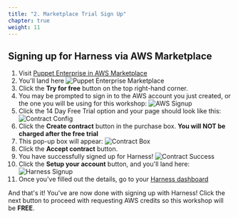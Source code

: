 ```yaml
---
title: "2. Marketplace Trial Sign Up"
chapter: true
weight: 11
---
```

## Signing up for Harness via AWS Marketplace
1. Visit [Puppet Enterprise in AWS Marketplace](https://aws.amazon.com/marketplace/pp/prodview-u5vihcnqljdm4?trk=el_a134p000003yrYeAAI&trkCampaign=AWSMP_pdp_dev_x_dg&sc_channel=el&sc_campaign=el_awsmp_mult&sc_outcome=Marketplace)
1. You'll land here ![Puppet Enterprise Marketplace](/images/marketplace-page.png)
1. Click the **Try for free** button on the top right-hand corner.
1. You may be prompted to sign in to the AWS account you just created, or the one you will be using for this workshop: ![AWS Signup](/images/aws-signin.png)
1. Click the 14 Day Free Trial option and your page should look like this: ![Contract Config](/images/mp-contract-config.png)
1. Click the **Create contract** button in the purchase box. **You will NOT be charged after the free trial**
1. This pop-up box will appear: ![Contract Box](/images/contract.png)
1. Click the **Accept contract** button.
1. You have successfully signed up for Harness! ![Contract Success](/images/contract-success.png)
1. Click the **Setup your account** button, and you'll land here:
   ![Harness Signup](/images/harness-mp-signup.png)
1. Once you've filled out the details, go to your [Harness dashboard](https://app.harness.io/)

And that's it! You've are now done with signing up with Harness! Click the next button to proceed with requesting AWS credits so this workshop will be **FREE**. 